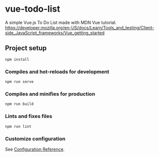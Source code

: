 # vue-todo-list
A simple Vue.js To Do List made with MDN Vue tutorial.
<br>
https://developer.mozilla.org/en-US/docs/Learn/Tools_and_testing/Client-side_JavaScript_frameworks/Vue_getting_started

## Project setup
```
npm install
```

### Compiles and hot-reloads for development
```
npm run serve
```

### Compiles and minifies for production
```
npm run build
```

### Lints and fixes files
```
npm run lint
```

### Customize configuration
See [Configuration Reference](https://cli.vuejs.org/config/).
